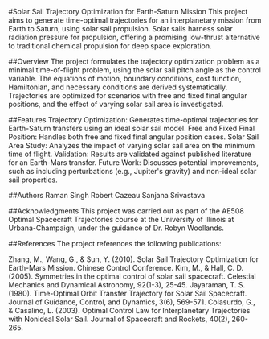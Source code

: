 #Solar Sail Trajectory Optimization for Earth-Saturn Mission
This project aims to generate time-optimal trajectories for an interplanetary mission from Earth to Saturn, using solar sail propulsion. Solar sails harness solar radiation pressure for propulsion, offering a promising low-thrust alternative to traditional chemical propulsion for deep space exploration.

##Overview
The project formulates the trajectory optimization problem as a minimal time-of-flight problem, using the solar sail pitch angle as the control variable. The equations of motion, boundary conditions, cost function, Hamiltonian, and necessary conditions are derived systematically. Trajectories are optimized for scenarios with free and fixed final angular positions, and the effect of varying solar sail area is investigated.

##Features
Trajectory Optimization: Generates time-optimal trajectories for Earth-Saturn transfers using an ideal solar sail model.
Free and Fixed Final Position: Handles both free and fixed final angular position cases.
Solar Sail Area Study: Analyzes the impact of varying solar sail area on the minimum time of flight.
Validation: Results are validated against published literature for an Earth-Mars transfer.
Future Work: Discusses potential improvements, such as including perturbations (e.g., Jupiter's gravity) and non-ideal solar sail properties.

##Authors
Raman Singh
Robert Cazeau
Sanjana Srivastava

##Acknowledgments
This project was carried out as part of the AE508 Optimal Spacecraft Trajectories course at the University of Illinois at Urbana-Champaign, under the guidance of Dr. Robyn Woollands.

##References
The project references the following publications:

Zhang, M., Wang, G., & Sun, Y. (2010). Solar Sail Trajectory Optimization for Earth-Mars Mission. Chinese Control Conference.
Kim, M., & Hall, C. D. (2005). Symmetries in the optimal control of solar sail spacecraft. Celestial Mechanics and Dynamical Astronomy, 92(1-3), 25-45.
Jayaraman, T. S. (1980). Time-Optimal Orbit Transfer Trajectory for Solar Sail Spacecraft. Journal of Guidance, Control, and Dynamics, 3(6), 569-571.
Colasurdo, G., & Casalino, L. (2003). Optimal Control Law for Interplanetary Trajectories with Nonideal Solar Sail. Journal of Spacecraft and Rockets, 40(2), 260-265.
